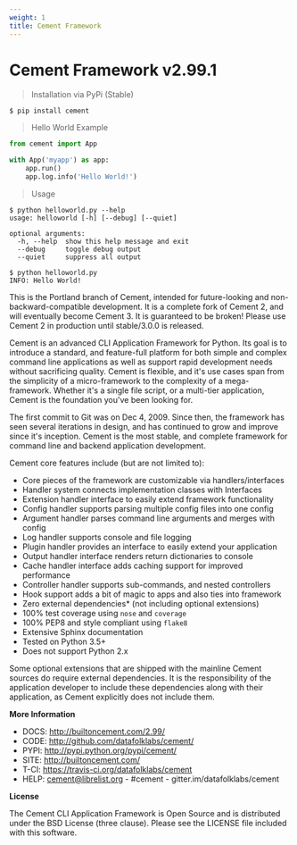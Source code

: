 ```yaml
---
weight: 1
title: Cement Framework
---
```


# Cement Framework v2.99.1

> Installation via PyPi (Stable)

```
$ pip install cement
```

> Hello World Example

```python
from cement import App

with App('myapp') as app:
    app.run()
    app.log.info('Hello World!')
```

> Usage

```
$ python helloworld.py --help
usage: helloworld [-h] [--debug] [--quiet]

optional arguments:
  -h, --help  show this help message and exit
  --debug     toggle debug output
  --quiet     suppress all output

$ python helloworld.py
INFO: Hello World!
```


<aside class="warning">
This is the Portland branch of Cement, intended for future-looking and
non-backward-compatible development.  It is a complete fork of Cement 2, and
will eventually become Cement 3.  It is guaranteed to be broken!  Please use
Cement 2 in production until stable/3.0.0 is released.
</aside>

Cement is an advanced CLI Application Framework for Python.  Its goal is to
introduce a standard, and feature-full platform for both simple and complex
command line applications as well as support rapid development needs without
sacrificing quality.  Cement is flexible, and it's use cases span from the
simplicity of a micro-framework to the complexity of a mega-framework.
Whether it's a single file script, or a multi-tier application, Cement is the
foundation you've been looking for.

The first commit to Git was on Dec 4, 2009.  Since then, the framework has
seen several iterations in design, and has continued to grow and improve
since it's inception.  Cement is the most stable, and complete framework for
command line and backend application development.

Cement core features include (but are not limited to):

 * Core pieces of the framework are customizable via handlers/interfaces
 * Handler system connects implementation classes with Interfaces
 * Extension handler interface to easily extend framework functionality
 * Config handler supports parsing multiple config files into one config
 * Argument handler parses command line arguments and merges with config
 * Log handler supports console and file logging
 * Plugin handler provides an interface to easily extend your application
 * Output handler interface renders return dictionaries to console
 * Cache handler interface adds caching support for improved performance
 * Controller handler supports sub-commands, and nested controllers
 * Hook support adds a bit of magic to apps and also ties into framework
 * Zero external dependencies* (not including optional extensions)
 * 100% test coverage using `nose` and `coverage`
 * 100% PEP8 and style compliant using `flake8`
 * Extensive Sphinx documentation
 * Tested on Python 3.5+
 * Does not support Python 2.x

<aside class="notice">
Some optional extensions that are shipped with the mainline Cement sources do
require external dependencies.  It is the responsibility of the application
developer to include these dependencies along with their application, as
Cement explicitly does not include them.
</aside>

**More Information**

 * DOCS: http://builtoncement.com/2.99/
 * CODE: http://github.com/datafolklabs/cement/
 * PYPI: http://pypi.python.org/pypi/cement/
 * SITE: http://builtoncement.com/
 * T-CI: https://travis-ci.org/datafolklabs/cement
 * HELP: cement@librelist.org - #cement - gitter.im/datafolklabs/cement


**License**

The Cement CLI Application Framework is Open Source and is distributed under
the BSD License (three clause).  Please see the LICENSE file included with
this software.

